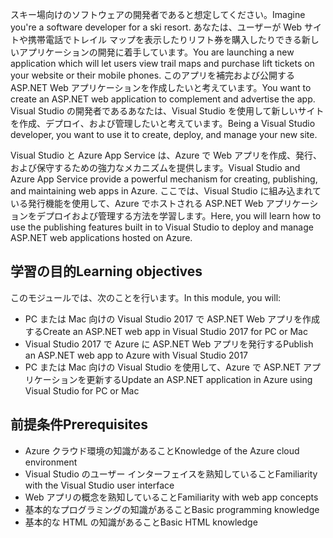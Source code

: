 <span data-ttu-id="41f79-101">スキー場向けのソフトウェアの開発者であると想定してください。</span><span class="sxs-lookup"><span data-stu-id="41f79-101">Imagine you're a software developer for a ski resort.</span></span> <span data-ttu-id="41f79-102">あなたは、ユーザーが Web サイトや携帯電話でトレイル マップを表示したりリフト券を購入したりできる新しいアプリケーションの開発に着手しています。</span><span class="sxs-lookup"><span data-stu-id="41f79-102">You are launching a new application which will let users view trail maps and purchase lift tickets on your website or their mobile phones.</span></span> <span data-ttu-id="41f79-103">このアプリを補完および公開する ASP.NET Web アプリケーションを作成したいと考えています。</span><span class="sxs-lookup"><span data-stu-id="41f79-103">You want to create an ASP.NET web application to complement and advertise the app.</span></span> <span data-ttu-id="41f79-104">Visual Studio の開発者であるあなたは、Visual Studio を使用して新しいサイトを作成、デプロイ、および管理したいと考えています。</span><span class="sxs-lookup"><span data-stu-id="41f79-104">Being a Visual Studio developer, you want to use it to create, deploy, and manage your new site.</span></span>

<span data-ttu-id="41f79-105">Visual Studio と Azure App Service は、Azure で Web アプリを作成、発行、および保守するための強力なメカニズムを提供します。</span><span class="sxs-lookup"><span data-stu-id="41f79-105">Visual Studio and Azure App Service provide a powerful mechanism for creating, publishing, and maintaining web apps in Azure.</span></span> <span data-ttu-id="41f79-106">ここでは、Visual Studio に組み込まれている発行機能を使用して、Azure でホストされる ASP.NET Web アプリケーションをデプロイおよび管理する方法を学習します。</span><span class="sxs-lookup"><span data-stu-id="41f79-106">Here, you will learn how to use the publishing features built in to Visual Studio to deploy and manage ASP.NET web applications hosted on Azure.</span></span>

## <a name="learning-objectives"></a><span data-ttu-id="41f79-107">学習の目的</span><span class="sxs-lookup"><span data-stu-id="41f79-107">Learning objectives</span></span>

<span data-ttu-id="41f79-108">このモジュールでは、次のことを行います。</span><span class="sxs-lookup"><span data-stu-id="41f79-108">In this module, you will:</span></span>

- <span data-ttu-id="41f79-109">PC または Mac 向けの Visual Studio 2017 で ASP.NET Web アプリを作成する</span><span class="sxs-lookup"><span data-stu-id="41f79-109">Create an ASP.NET web app in Visual Studio 2017 for PC or Mac</span></span>
- <span data-ttu-id="41f79-110">Visual Studio 2017 で Azure に ASP.NET Web アプリを発行する</span><span class="sxs-lookup"><span data-stu-id="41f79-110">Publish an ASP.NET web app to Azure with Visual Studio 2017</span></span>
- <span data-ttu-id="41f79-111">PC または Mac 向けの Visual Studio を使用して、Azure で ASP.NET アプリケーションを更新する</span><span class="sxs-lookup"><span data-stu-id="41f79-111">Update an ASP.NET application in Azure using Visual Studio for PC or Mac</span></span>

## <a name="prerequisites"></a><span data-ttu-id="41f79-112">前提条件</span><span class="sxs-lookup"><span data-stu-id="41f79-112">Prerequisites</span></span>

- <span data-ttu-id="41f79-113">Azure クラウド環境の知識があること</span><span class="sxs-lookup"><span data-stu-id="41f79-113">Knowledge of the Azure cloud environment</span></span>
- <span data-ttu-id="41f79-114">Visual Studio のユーザー インターフェイスを熟知していること</span><span class="sxs-lookup"><span data-stu-id="41f79-114">Familiarity with the Visual Studio user interface</span></span>
- <span data-ttu-id="41f79-115">Web アプリの概念を熟知していること</span><span class="sxs-lookup"><span data-stu-id="41f79-115">Familiarity with web app concepts</span></span>
- <span data-ttu-id="41f79-116">基本的なプログラミングの知識があること</span><span class="sxs-lookup"><span data-stu-id="41f79-116">Basic programming knowledge</span></span>
- <span data-ttu-id="41f79-117">基本的な HTML の知識があること</span><span class="sxs-lookup"><span data-stu-id="41f79-117">Basic HTML knowledge</span></span>
